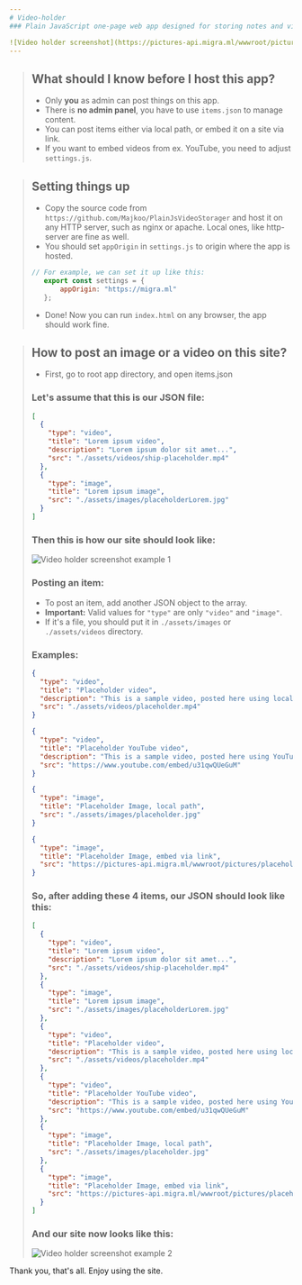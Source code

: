 ```yaml
---
# Video-holder
### Plain JavaScript one-page web app designed for storing notes and videos

![Video holder screenshot](https://pictures-api.migra.ml/wwwroot/pictures/video-holder-ss.png)
---
```


> ## What should I know before I host this app?
> * Only **you** as admin can post things on this app.
> * There is **no admin panel**, you have to use `items.json` to manage content.
> * You can post items either via local path, or embed it on a site via link.
> * If you want to embed videos from ex. YouTube, you need to adjust `settings.js`.
 
> ## Setting things up
> * Copy the source code from `https://github.com/Majkoo/PlainJsVideoStorager` and host it on any HTTP server, such as nginx or apache. Local ones, like http-server are fine as well.
> * You should set `appOrigin` in `settings.js` to origin where the app is hosted. <br>
>```javascript
>// For example, we can set it up like this:
>    export const settings = { 
>        appOrigin: "https://migra.ml"
>    };
>```
> * Done! Now you can run `index.html` on any browser, the app should work fine.

> ## How to post an image or a video on this site?
> * First, go to root app directory, and open items.json
> ### Let's assume that this is our JSON file:
> ```json
> [
>   {
>     "type": "video",
>     "title": "Lorem ipsum video",
>     "description": "Lorem ipsum dolor sit amet...",
>     "src": "./assets/videos/ship-placeholder.mp4"
>   },
>   {
>     "type": "image",
>     "title": "Lorem ipsum image",
>     "src": "./assets/images/placeholderLorem.jpg"
>   }
> ]
> ```
> ### Then this is how our site should look like:
> ![Video holder screenshot example 1](https://pictures-api.migra.ml/wwwroot/pictures/video-holder-ss-ex1.png)
> ### Posting an item:
> * To post an item, add another JSON object to the array. 
> * **Important:** Valid values for `"type"` are only `"video"` and `"image"`.
> * If it's a file, you should put it in `./assets/images` or `./assets/videos` directory.
> ### Examples:
> ```json
> {
>   "type": "video",
>   "title": "Placeholder video",
>   "description": "This is a sample video, posted here using local source path",
>   "src": "./assets/videos/placeholder.mp4"
> }
> ```
> ```json
> {
>   "type": "video",
>   "title": "Placeholder YouTube video",
>   "description": "This is a sample video, posted here using YouTube embed link",
>   "src": "https://www.youtube.com/embed/u31qwQUeGuM"
> }
> ```
> ```json
> {
>   "type": "image",
>   "title": "Placeholder Image, local path",
>   "src": "./assets/images/placeholder.jpg"
> }
> ```
> ```json
> {
>   "type": "image",
>   "title": "Placeholder Image, embed via link",
>   "src": "https://pictures-api.migra.ml/wwwroot/pictures/placehold-img1.jpg"
> }
> ```
> ### So, after adding these 4 items, our JSON should look like this:
> ```json
> [
>   {
>     "type": "video",
>     "title": "Lorem ipsum video",
>     "description": "Lorem ipsum dolor sit amet...",
>     "src": "./assets/videos/ship-placeholder.mp4"
>   },
>   {
>     "type": "image",
>     "title": "Lorem ipsum image",
>     "src": "./assets/images/placeholderLorem.jpg"
>   },
>   {
>     "type": "video",
>     "title": "Placeholder video",
>     "description": "This is a sample video, posted here using local source path",
>     "src": "./assets/videos/placeholder.mp4"
>   },
>   {
>     "type": "video",
>     "title": "Placeholder YouTube video",
>     "description": "This is a sample video, posted here using YouTube embed link",
>     "src": "https://www.youtube.com/embed/u31qwQUeGuM"
>   },
>   {
>     "type": "image",
>     "title": "Placeholder Image, local path",
>     "src": "./assets/images/placeholder.jpg"
>   },
>   {
>     "type": "image",
>     "title": "Placeholder Image, embed via link",
>     "src": "https://pictures-api.migra.ml/wwwroot/pictures/placehold-img1.jpg"
>   }
> ]
> ```
> ### And our site now looks like this:
> ![Video holder screenshot example 2](https://pictures-api.migra.ml/wwwroot/pictures/video-holder-ss-ex2.png)

Thank you, that's all. Enjoy using the site.
